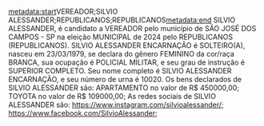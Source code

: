 <metadata:start>VEREADOR;SILVIO ALESSANDER;REPUBLICANOS;REPUBLICANOS<metadata:end>
SILVIO ALESSANDER, é candidato a VEREADOR pelo município de SÃO JOSÉ DOS CAMPOS - SP na eleição MUNICIPAL de 2024 pelo REPUBLICANOS (REPUBLICANOS). SILVIO ALESSANDER ENCARNAÇÃO é SOLTEIRO(A), nasceu em 23/03/1979, se declara do gênero FEMININO da cor/raça BRANCA, sua ocupação é POLICIAL MILITAR, e seu grau de instrução é SUPERIOR COMPLETO. Seu nome completo é SILVIO ALESSANDER ENCARNAÇÃO, e seu número de urna é 10020.
Os bens declarados de SILVIO ALESSANDER são: APARTAMENTO no valor de R$ 450000,00; TOYOTA no valor de R$ 109000,00; 
As redes sociais de SILVIO ALESSANDER são: https://www.instagram.com/silvioalessander/; https://www.facebook.com/SilvioAlessander;